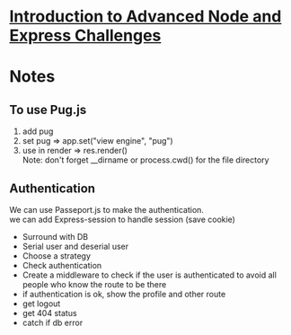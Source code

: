 # [Introduction to Advanced Node and Express Challenges](https://www.freecodecamp.org/learn/quality-assurance/advanced-node-and-express/)

# Notes  
## To use Pug.js  
1) add pug  
2) set pug => app.set("view engine", "pug")  
3) use in render => res.render()  
Note: don't forget __dirname or process.cwd() for the file directory  

## Authentication  
We can use Passeport.js to make the authentication.  
we can add Express-session to handle session (save cookie)  
  
- Surround with DB  
- Serial user and deserial user  
- Choose a strategy  
- Check authentication  
- Create a middleware to check if the user is authenticated to avoid all people who know the route to be there  
- if authentication is ok, show the profile and other route  
- get logout  
- get 404 status  
- catch if db error  

